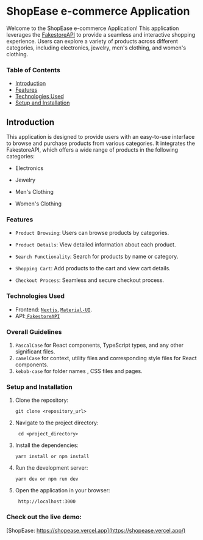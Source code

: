 # ShopEase e-commerce Application

Welcome to the ShopEase e-commerce Application! This application leverages the [FakestoreAPI](https://fakestoreapi.com/) to provide a seamless and interactive shopping experience. Users can explore a variety of products across different categories, including electronics, jewelry, men's clothing, and women's clothing.

### Table of Contents

- [Introduction](#introduction)
- [Features](#features)
- [Technologies Used](#technologies-used)
- [Setup and Installation](#setup-and-installation)

## Introduction

This application is designed to provide users with an easy-to-use interface to browse and purchase products from various categories. It integrates the FakestoreAPI, which offers a wide range of products in the following categories:

- Electronics

- Jewelry

- Men's Clothing

- Women's Clothing

### Features

- `Product Browsing`: Users can browse products by categories.

- `Product Details`: View detailed information about each product.

- `Search Functionality`: Search for products by name or category.

- `Shopping Cart`: Add products to the cart and view cart details.

- `Checkout Process`: Seamless and secure checkout process.

### Technologies Used

- Frontend: [`Nextjs`](https://nextjs.org/), [`Material-UI`](https://mui.com/).
- API:[ `FakestoreAPI`](https://fakestoreapi.com/)

### Overall Guidelines

1. `PascalCase` for React components, TypeScript types, and any other significant files.
2. `camelCase` for context, utility files and corresponding style files for React components.
3. `kebab-case` for folder names , CSS files and pages.

### Setup and Installation

1. Clone the repository:

   ```shell
   git clone <repository_url>
   ```

2. Navigate to the project directory:

   ```shell
    cd <project_directory>
   ```

3. Install the dependencies:

   ```shell
   yarn install or npm install
   ```

4. Run the development server:

   ```shell
   yarn dev or npm run dev
   ```

5. Open the application in your browser:

   ```shell
    http://localhost:3000
   ```

### Check out the live demo:

[ShopEase: https://shopease.vercel.app](https://shopease.vercel.app/)
